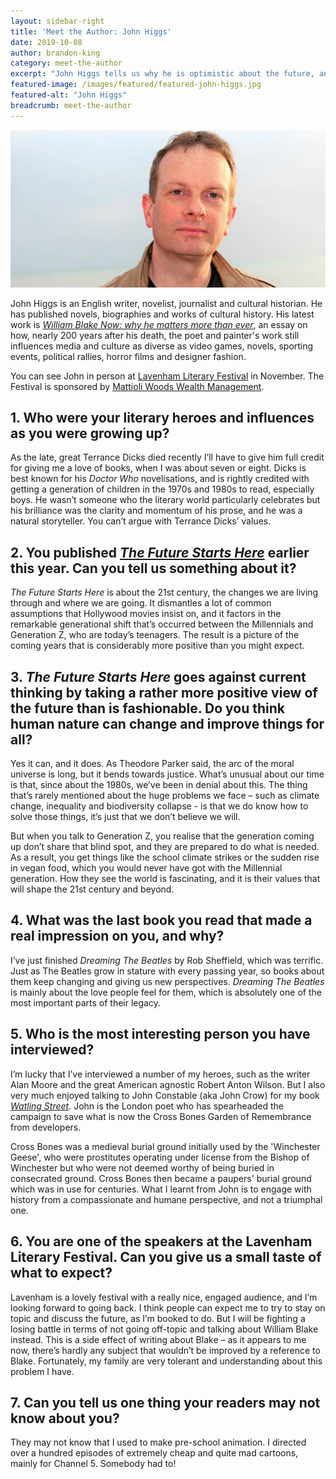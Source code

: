 ```yaml
---
layout: sidebar-right
title: 'Meet the Author: John Higgs'
date: 2019-10-08
author: brandon-king
category: meet-the-author
excerpt: "John Higgs tells us why he is optimistic about the future, and what we can expect at his Lavenham Literary Festival talk in November."
featured-image: /images/featured/featured-john-higgs.jpg
featured-alt: "John Higgs"
breadcrumb: meet-the-author
---
```


![John Higgs](/images/featured/featured-john-higgs.jpg)

John Higgs is an English writer, novelist, journalist and cultural historian. He has published novels, biographies and works of cultural history. His latest work is [<cite>William Blake Now: why he matters more than ever</cite>](https://suffolk.spydus.co.uk/cgi-bin/spydus.exe/ENQ/OPAC/BIBENQ?BRN=2676512), an essay on how, nearly 200 years after his death, the poet and painter's work still influences media and culture as diverse as video games, novels, sporting events, political rallies, horror films and designer fashion.

You can see John in person at [Lavenham Literary Festival](https://www.lavenhamliteraryfestival.co.uk/) in November. The Festival is sponsored by [Mattioli Woods Wealth Management](https://www.mattioliwoods.com/).

## 1. Who were your literary heroes and influences as you were growing up?

As the late, great Terrance Dicks died recently I’ll have to give him full credit for giving me a love of books, when I was about seven or eight. Dicks is best known for his <cite>Doctor Who</cite> novelisations, and is rightly credited with getting a generation of children in the 1970s and 1980s to read, especially boys. He wasn’t someone who the literary world particularly celebrates but his brilliance was the clarity and momentum of his prose, and he was a natural storyteller. You can’t argue with Terrance Dicks’ values.

## 2. You published [<cite>The Future Starts Here</cite>](https://suffolk.spydus.co.uk/cgi-bin/spydus.exe/ENQ/OPAC/BIBENQ?BRN=2544687) earlier this year. Can you tell us something about it?

<cite>The Future Starts Here</cite> is about the 21st century, the changes we are living through and where we are going. It dismantles a lot of common assumptions that Hollywood movies insist on, and it factors in the remarkable generational shift that’s occurred between the Millennials and Generation Z, who are today’s teenagers. The result is a picture of the coming years that is considerably more positive than you might expect.

## 3. <cite>The Future Starts Here</cite> goes against current thinking by taking a rather more positive view of the future than is fashionable. Do you think human nature can change and improve things for all?

Yes it can, and it does. As Theodore Parker said, the arc of the moral universe is long, but it bends towards justice. What’s unusual about our time is that, since about the 1980s, we’ve been in denial about this. The thing that’s rarely mentioned about the huge problems we face – such as climate change, inequality and biodiversity collapse - is that we do know how to solve those things, it’s just that we don’t believe we will.

But when you talk to Generation Z, you realise that the generation coming up don’t share that blind spot, and they are prepared to do what is needed. As a result, you get things like the school climate strikes or the sudden rise in vegan food, which you would never have got with the Millennial generation. How they see the world is fascinating, and it is their values that will shape the 21st century and beyond.

## 4. What was the last book you read that made a real impression on you, and why?

I’ve just finished <cite>Dreaming The Beatles</cite> by Rob Sheffield, which was terrific. Just as The Beatles grow in stature with every passing year, so books about them keep changing and giving us new perspectives. <cite>Dreaming The Beatles</cite> is mainly about the love people feel for them, which is absolutely one of the most important parts of their legacy.

## 5. Who is the most interesting person you have interviewed?

I’m lucky that I’ve interviewed a number of my heroes, such as the writer Alan Moore and the great American agnostic Robert Anton Wilson. But I also very much enjoyed talking to John Constable (aka John Crow) for my book [<cite>Watling Street</cite>](https://suffolk.spydus.co.uk/cgi-bin/spydus.exe/ENQ/OPAC/BIBENQ?BRN=2150985). John is the London poet who has spearheaded the campaign to save what is now the Cross Bones Garden of Remembrance from developers.

Cross Bones was a medieval burial ground initially used by the 'Winchester Geese', who were prostitutes operating under license from the Bishop of Winchester but who were not deemed worthy of being buried in consecrated ground. Cross Bones then became a paupers' burial ground which was in use for centuries. What I learnt from John is to engage with history from a compassionate and humane perspective, and not a triumphal one.

## 6. You are one of the speakers at the Lavenham Literary Festival. Can you give us a small taste of what to expect?

Lavenham is a lovely festival with a really nice, engaged audience, and I’m looking forward to going back. I think people can expect me to try to stay on topic and discuss the future, as I’m booked to do. But I will be fighting a losing battle in terms of not going off-topic and talking about William Blake instead. This is a side effect of writing about Blake – as it appears to me now, there’s hardly any subject that wouldn’t be improved by a reference to Blake. Fortunately, my family are very tolerant and understanding about this problem I have.

## 7. Can you tell us one thing your readers may not know about you?

They may not know that I used to make pre-school animation. I directed over a hundred episodes of extremely cheap and quite mad cartoons, mainly for Channel 5. Somebody had to!
